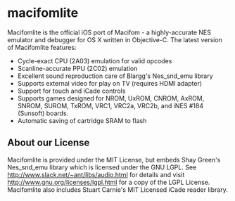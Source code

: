# macifomlite

Macifomlite is the official iOS port of Macifom - a highly-accurate NES emulator and debugger for OS X written in Objective-C.
The latest version of Macifomlite features:

 * Cycle-exact CPU (2A03) emulation for valid opcodes
 * Scanline-accurate PPU (2C02) emulation
 * Excellent sound reproduction care of Blargg's Nes_snd_emu library
 * Supports external video for play on TV (requires HDMI adapter)
 * Support for touch and iCade controls
 * Supports games designed for NROM, UxROM, CNROM, AxROM, SNROM, SUROM, TxROM, VRC1, VRC2a, VRC2b, and iNES #184 (Sunsoft) boards.
 * Automatic saving of cartridge SRAM to flash

## About our License

Macifomlite is provided under the MIT License, but embeds Shay Green's Nes_snd_emu library which is licensed under the GNU LGPL. See http://www.slack.net/~ant/libs/audio.html for details and visit http://www.gnu.org/licenses/lgpl.html for a copy of the LGPL License. Macifomlite also includes Stuart Carnie's MIT Licensed iCade reader library.
